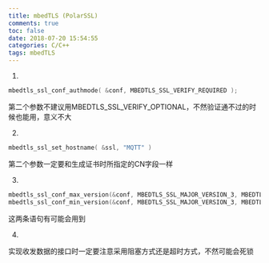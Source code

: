 ```yaml
---
title: mbedTLS (PolarSSL)
comments: true
toc: false
date: 2018-07-20 15:54:55
categories: C/C++
tags: mbedTLS
---
```


1. 

```c
mbedtls_ssl_conf_authmode( &conf, MBEDTLS_SSL_VERIFY_REQUIRED );
```

第二个参数不建议用MBEDTLS_SSL_VERIFY_OPTIONAL，不然验证通不过的时候也能用，意义不大

2. 

```c
mbedtls_ssl_set_hostname( &ssl, "MQTT" )
```

第二个参数一定要和生成证书时所指定的CN字段一样

3. 

```c
mbedtls_ssl_conf_max_version(&conf, MBEDTLS_SSL_MAJOR_VERSION_3, MBEDTLS_SSL_MINOR_VERSION_1);
mbedtls_ssl_conf_min_version(&conf, MBEDTLS_SSL_MAJOR_VERSION_3, MBEDTLS_SSL_MINOR_VERSION_1);
```

这两条语句有可能会用到

4. 
    
实现收发数据的接口时一定要注意采用阻塞方式还是超时方式，不然可能会死锁